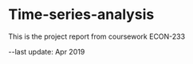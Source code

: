 # Time-series-analysis
This is the project report from coursework ECON-233

--last update: Apr 2019
